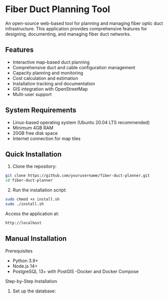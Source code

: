 # Fiber Duct Planning Tool

An open-source web-based tool for planning and managing fiber optic duct infrastructure. This application provides comprehensive features for designing, documenting, and managing fiber duct networks.

## Features

- Interactive map-based duct planning
- Comprehensive duct and cable configuration management
- Capacity planning and monitoring
- Cost calculation and estimation
- Installation tracking and documentation
- GIS integration with OpenStreetMap
- Multi-user support

## System Requirements

- Linux-based operating system (Ubuntu 20.04 LTS recommended)
- Minimum 4GB RAM
- 20GB free disk space
- Internet connection for map tiles

## Quick Installation

1. Clone the repository:
```bash
git clone https://github.com/yourusername/fiber-duct-planner.git
cd fiber-duct-planner
````
2. Run the installation script:
```bash
sudo chmod +x install.sh
sudo ./install.sh
```
Access the application at:
```bash
http://localhost
```

## Manual Installation
Prerequisites

- Python 3.9+
- Node.js 14+
- PostgreSQL 13+ with PostGIS
 -Docker and Docker Compose

Step-by-Step Installation

1. Set up the database:





  
